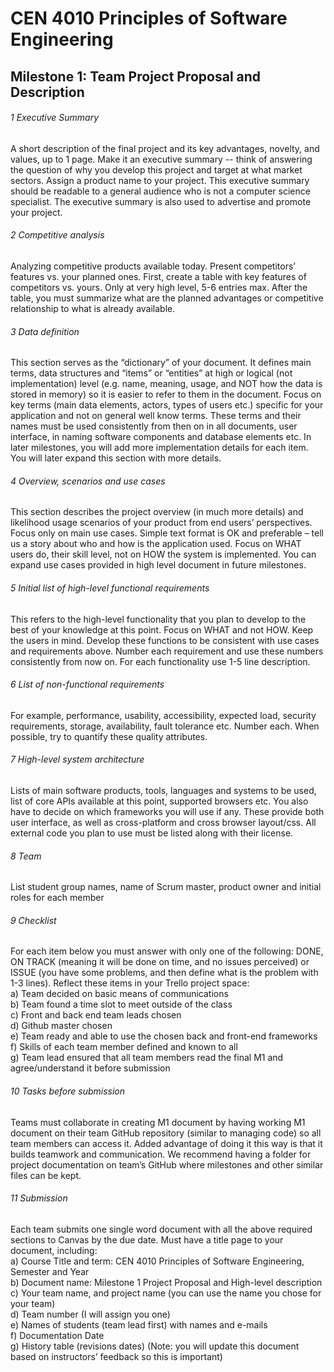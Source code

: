 
# CEN 4010 Principles of Software Engineering 
## Milestone 1: Team Project Proposal and Description

###### 1	Executive Summary<br>
A short description of the final project and its key advantages, novelty, and values, up to 1 page. Make it an executive summary -- think of answering the question of why you develop this project and target at what market sectors. Assign a product name to your project. This executive summary should be readable to a general audience who is not a computer science specialist. The executive summary is also used to advertise and promote your project.<br>
###### 2	Competitive analysis<br> 
Analyzing competitive products available today. Present competitors’ features vs. your planned ones. First, create a table with key features of competitors vs. yours. Only at very high level, 5-6 entries max. After the table, you must summarize what are the planned advantages or competitive relationship to what is already available.<br>
###### 3	Data definition <br>
This section serves as the “dictionary” of your document. It defines main terms, data structures and “items” or “entities” at high or logical (not implementation) level (e.g. name, meaning, usage, and NOT how the data is stored in memory) so it is easier to refer to them in the document. Focus on key terms (main data elements, actors, types of users etc.) specific for your application and not on general well know terms. These terms and their names must be used consistently from then on in all documents, user interface, in naming software components and database elements etc. In later milestones, you will add more implementation details for each item. You will later expand this section with more details.<br> 
###### 4	Overview, scenarios and use cases<br> 
This section describes the project overview (in much more details) and likelihood usage scenarios of your product from end users’ perspectives. Focus only on main use cases.  Simple text format is OK and preferable – tell us a story about who and how is the application used. Focus on WHAT users do, their skill level, not on HOW the system is implemented. You can expand use cases provided in high level document in future milestones.<br>
###### 5	Initial list of high-level functional requirements<br>
This refers to the high-level functionality that you plan to develop to the best of your knowledge at this point.  Focus on WHAT and not HOW. Keep the users in mind. Develop these functions to be consistent with use cases and requirements above. Number each requirement and use these numbers consistently from now on. For each functionality use 1-5 line description.<br>
###### 6	List of non-functional requirements<br>
For example, performance, usability, accessibility, expected load, security requirements, storage, availability, fault tolerance etc.  Number each. When possible, try to quantify these quality attributes.<br>
###### 7	High-level system architecture<br>
Lists of main software products, tools, languages and systems to be used, list of core APIs available at this point, supported browsers etc. 
You also have to decide on which frameworks you will use if any. These provide both user interface, as well as cross-platform and cross browser layout/css. All external code you plan to use must be listed along with their license. <br>
###### 8	Team<br>
List student group names, name of Scrum master, product owner and initial roles for each member<br>
###### 9	Checklist<br>
For each item below you must answer with only one of the following: DONE, ON TRACK (meaning it will be done on time, and no issues perceived) or ISSUE (you have some problems, and then define what is the problem with 1-3 lines). Reflect these items in your Trello project space:<br>
a)	Team decided on basic means of communications<br>
b)	Team found a time slot to meet outside of the class<br>
c)	Front and back end team leads chosen<br>
d)	Github master chosen<br>
e)	Team ready and able to use the chosen back and front-end frameworks<br>
f)	Skills of each team member defined and known to all<br>
g)	Team lead ensured that all team members read the final M1 and agree/understand it before submission<br>
###### 10	Tasks before submission<br>
Teams must collaborate in creating M1 document by having working M1 document on their team GitHub repository (similar to managing code) so all team members can access it. Added advantage of doing it this way is that it builds teamwork and communication. We recommend having a folder for project documentation on team’s GitHub where milestones and other similar files can be kept.<br>
###### 11	Submission <br>
Each team submits one single word document with all the above required sections to Canvas by the due date.  Must have a title page to your document, including:<br>
a)	Course Title and term: CEN 4010 Principles of Software Engineering, Semester and Year<br>
b)	Document name: Milestone 1 Project Proposal and High-level description<br>
c)	Your team name, and project name (you can use the name you chose for your team)<br>
d)	Team number (I will assign you one)<br>
e)	Names of students (team lead first) with names and e-mails<br>
f)	Documentation Date<br>
g)	History table (revisions dates) (Note: you will update this document based on instructors’ feedback so this is important)<br>

